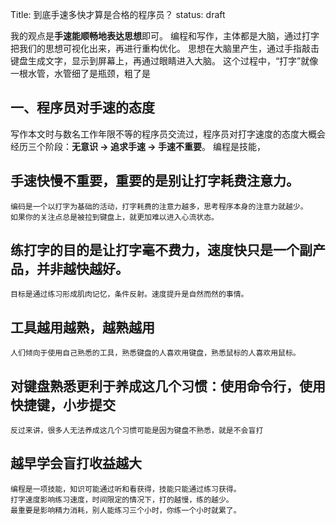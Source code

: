 Title: 到底手速多快才算是合格的程序员？
status: draft

我的观点是**手速能顺畅地表达思想**即可。
编程和写作，主体都是大脑，通过打字把我们的思想可视化出来，再进行重构优化。
思想在大脑里产生，通过手指敲击键盘生成文字，显示到屏幕上，再通过眼睛进入大脑。
这个过程中，“打字”就像一根水管，水管细了是瓶颈，粗了是
## 一、程序员对手速的态度
写作本文时与数名工作年限不等的程序员交流过，程序员对打字速度的态度大概会经历三个阶段：**无意识 -> 追求手速 -> 手速不重要**。
    编程是技能，

## 手速快慢不重要，重要的是别让打字耗费注意力。
    编码是一个以打字为基础的活动，打字耗费的注意力越多，思考程序本身的注意力就越少。
    如果你的关注点总是被拉到键盘上，就更加难以进入心流状态。



## 练打字的目的是让打字毫不费力，速度快只是一个副产品，并非越快越好。
    目标是通过练习形成肌肉记忆，条件反射。速度提升是自然而然的事情。

## 工具越用越熟，越熟越用
    人们倾向于使用自己熟悉的工具，熟悉键盘的人喜欢用键盘，熟悉鼠标的人喜欢用鼠标。

## 对键盘熟悉更利于养成这几个习惯：使用命令行，使用快捷键，小步提交
    反过来讲，很多人无法养成这几个习惯可能是因为键盘不熟悉，就是不会盲打

## 越早学会盲打收益越大
    编程是一项技能，知识可能通过听和看获得，技能只能通过练习获得。
    打字速度影响练习速度，时间限定的情况下，打的越慢，练的越少。
    最重要是影响精力消耗，别人能练习三个小时，你练一个小时就累了。
